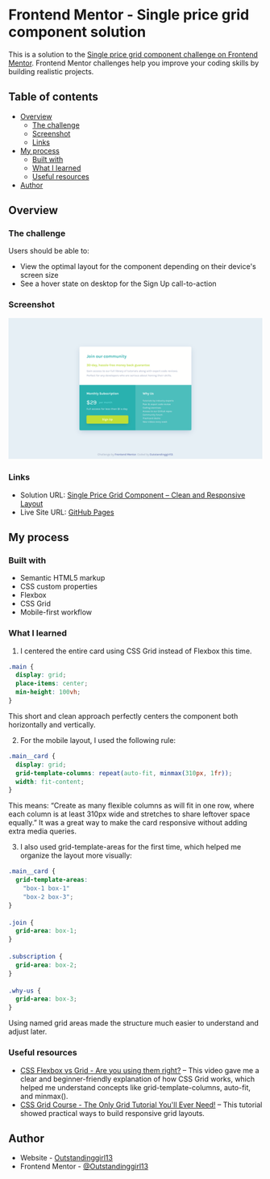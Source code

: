 # Frontend Mentor - Single price grid component solution

This is a solution to the [Single price grid component challenge on Frontend Mentor](https://www.frontendmentor.io/challenges/single-price-grid-component-5ce41129d0ff452fec5abbbc). Frontend Mentor challenges help you improve your coding skills by building realistic projects. 

## Table of contents

- [Overview](#overview)
  - [The challenge](#the-challenge)
  - [Screenshot](#screenshot)
  - [Links](#links)
- [My process](#my-process)
  - [Built with](#built-with)
  - [What I learned](#what-i-learned)
  - [Useful resources](#useful-resources)
- [Author](#author)

## Overview

### The challenge

Users should be able to:

- View the optimal layout for the component depending on their device's screen size
- See a hover state on desktop for the Sign Up call-to-action

### Screenshot

![](assets/images/screenshot.png)

### Links

- Solution URL: [Single Price Grid Component – Clean and Responsive Layout](https://www.frontendmentor.io/solutions/single-price-grid-component-clean-and-responsive-layout-cE0ouKxCkO)
- Live Site URL: [GitHub Pages](https://outstandinggirl13.github.io/single-price-grid-component-master/)

## My process

### Built with

- Semantic HTML5 markup
- CSS custom properties
- Flexbox
- CSS Grid
- Mobile-first workflow

### What I learned

1. I centered the entire card using CSS Grid instead of Flexbox this time.
```CSS
.main {
  display: grid;
  place-items: center;
  min-height: 100vh;
}
```
This short and clean approach perfectly centers the component both horizontally and vertically.

2. For the mobile layout, I used the following rule:

```CSS
.main__card {
  display: grid;
  grid-template-columns: repeat(auto-fit, minmax(310px, 1fr));
  width: fit-content;
}
```

This means: “Create as many flexible columns as will fit in one row, where each column is at least 310px wide and stretches to share leftover space equally.”
It was a great way to make the card responsive without adding extra media queries.

3. I also used grid-template-areas for the first time, which helped me organize the layout more visually:

```CSS
.main__card {
  grid-template-areas:
    "box-1 box-1"
    "box-2 box-3";
}

.join {
  grid-area: box-1;
}

.subscription {
  grid-area: box-2;
}

.why-us {
  grid-area: box-3;
}
```

Using named grid areas made the structure much easier to understand and adjust later.

### Useful resources

- [CSS Flexbox vs Grid - Are you using them right?](https://www.youtube.com/watch?v=aEj6k-gi9-s) – This video gave me a clear and beginner-friendly explanation of how CSS Grid works, which helped me understand concepts like grid-template-columns, auto-fit, and minmax().
- [CSS Grid Course - The Only Grid Tutorial You'll Ever Need!](https://www.youtube.com/watch?v=JYfiaSKeYhE) – This tutorial showed practical ways to build responsive grid layouts.

## Author

- Website - [Outstandinggirl13](https://github.com/Outstandinggirl13)
- Frontend Mentor - [@Outstandinggirl13](https://www.frontendmentor.io/profile/Outstandinggirl13)
